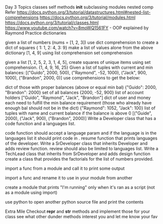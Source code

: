 Day 3
Topics
classes
self
methods
__init__
subclassing
modules
nested comp
Refer
https://docs.python.org/3/tutorial/datastructures.html#nested-list-comprehensions
https://docs.python.org/3/tutorial/modules.html
https://docs.python.org/3/tutorial/classes.html
https://www.youtube.com/watch?v=8moWQ1561FY - OOP explained by Raymond
Practice
dictionaries

given a list of numbers (nums = [1, 2, 3]) use dict comprehension to create a dict of squares { 1: 1, 2: 4, 3: 9}
make a list of values alone from the above dictionary [1, 4, 9] using list comprehension
set comprehension

given a list [1, 2, 5, 2, 3, 1, 4, 5], create squares of unique items using set comprehension. {1, 4, 9, 16, 25}
Given a list of tuples with current and min balances: [("Guido", 2000, 500), ("Raymond", -52, 1000), ("Jack", 900, 1000), ("Brandon", 2000, 0)] use comprehensions to get the below:

dict of those with proper balances (above or equal min bal) {"Guido": 2000, "Brandon": 2000}
set of all balances {2000, -52, 900}
list of account holders ["Guido", "Raymond", "Jack", "Brandon"]
dict of user and money each need to fulfill the min balance requirement (those who already have enough bal should not be in the dict) {"Raymond": 1052, "Jack": 100}
list of tuples with name and current balance if the balance is above 0 [("Guide", 2000), ("Jack", 900), ("Brandon", 2000)]
Write a Developer class that has a code function and a languages list.

code function should accept a language param and if the language is in the languages list it should print code in <language>.
resume function that prints languages of the developer.
Write a SrDeveloper class that inherits Developer and adds review function. review should also be limited to languages list.
Write a TechLead class that inherits from SrDeveloper and adds design function
create a class that provides the factorials for the list of numbers provided.

import a func from a module and call it to print some output

import a func and rename it to use in your module from another

create a module that prints "I'm running" only when it's ran as a script (not as a module using import)

use python to open another python source file and print the contents

Extra Mile
Checkout __repr__ and __str__ methods and implement those for your class
see what other dunder methods interest you and let me know your fav

